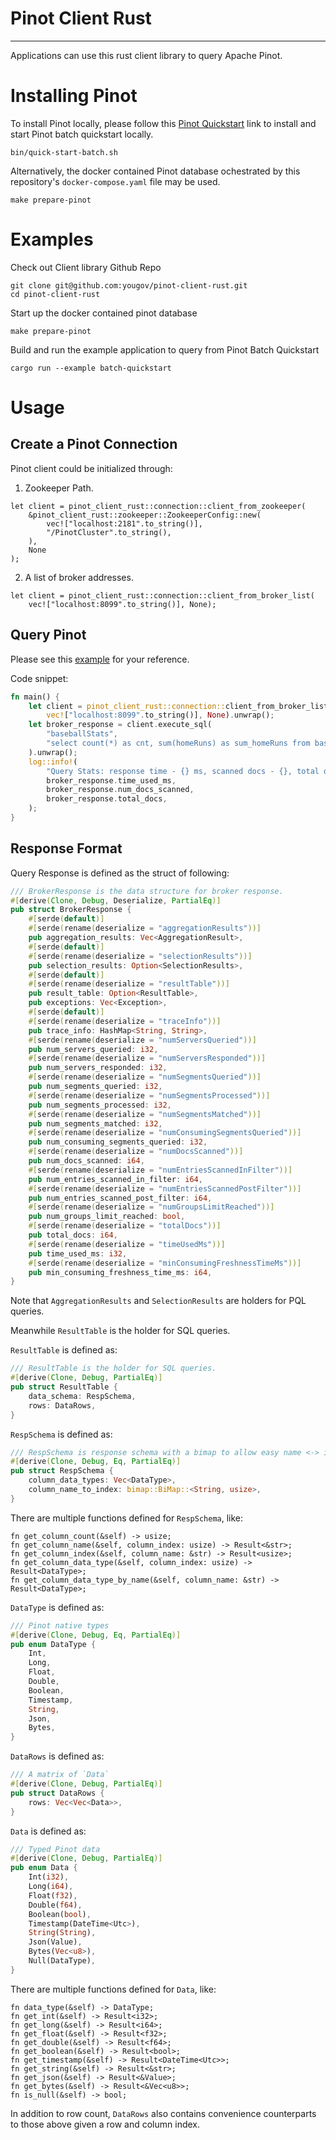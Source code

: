 Pinot Client Rust
===============
<!--[![GoDoc](https://img.shields.io/badge/go.dev-reference-007d9c?logo=go&logoColor=white)](https://pkg.go.dev/github.com/xiangfu0/pinot-client-go)-->
<!--[![Build Status](https://travis-ci.org/xiangfu0/pinot-client-go.svg?branch=master)](https://travis-ci.org/xiangfu0/pinot-client-go)-->

---

Applications can use this rust client library to query Apache Pinot.

Installing Pinot
================

To install Pinot locally, please follow this [Pinot Quickstart](https://docs.pinot.apache.org/basics/getting-started/running-pinot-locally) link to install and start Pinot batch quickstart locally.

```
bin/quick-start-batch.sh
```

Alternatively, the docker contained Pinot database ochestrated by this repository's `docker-compose.yaml` file may be used.

```
make prepare-pinot
```

Examples
========

Check out Client library Github Repo

```
git clone git@github.com:yougov/pinot-client-rust.git
cd pinot-client-rust
```

Start up the docker contained pinot database

```
make prepare-pinot
```

Build and run the example application to query from Pinot Batch Quickstart

```
cargo run --example batch-quickstart
```

Usage
=====

Create a Pinot Connection
-------------------------

Pinot client could be initialized through:

1. Zookeeper Path.

```
let client = pinot_client_rust::connection::client_from_zookeeper(
    &pinot_client_rust::zookeeper::ZookeeperConfig::new(
        vec!["localhost:2181".to_string()],
        "/PinotCluster".to_string(),
    ),
    None
);
```


2. A list of broker addresses.

```
let client = pinot_client_rust::connection::client_from_broker_list(
    vec!["localhost:8099".to_string()], None);
```


Query Pinot
-----------

Please see this [example](https://github.com/yougov/pinot-client-rust/blob/master/examples/batch-quickstart.rs) for your reference.

Code snippet:
```rust
fn main() {
    let client = pinot_client_rust::connection::client_from_broker_list(
        vec!["localhost:8099".to_string()], None).unwrap();
    let broker_response = client.execute_sql(
        "baseballStats",
        "select count(*) as cnt, sum(homeRuns) as sum_homeRuns from baseballStats group by teamID limit 10"
    ).unwrap();
    log::info!(
        "Query Stats: response time - {} ms, scanned docs - {}, total docs - {}",
        broker_response.time_used_ms,
        broker_response.num_docs_scanned,
        broker_response.total_docs,
    );
}
```

Response Format
---------------

Query Response is defined as the struct of following:

```rust
/// BrokerResponse is the data structure for broker response.
#[derive(Clone, Debug, Deserialize, PartialEq)]
pub struct BrokerResponse {
    #[serde(default)]
    #[serde(rename(deserialize = "aggregationResults"))]
    pub aggregation_results: Vec<AggregationResult>,
    #[serde(default)]
    #[serde(rename(deserialize = "selectionResults"))]
    pub selection_results: Option<SelectionResults>,
    #[serde(default)]
    #[serde(rename(deserialize = "resultTable"))]
    pub result_table: Option<ResultTable>,
    pub exceptions: Vec<Exception>,
    #[serde(default)]
    #[serde(rename(deserialize = "traceInfo"))]
    pub trace_info: HashMap<String, String>,
    #[serde(rename(deserialize = "numServersQueried"))]
    pub num_servers_queried: i32,
    #[serde(rename(deserialize = "numServersResponded"))]
    pub num_servers_responded: i32,
    #[serde(rename(deserialize = "numSegmentsQueried"))]
    pub num_segments_queried: i32,
    #[serde(rename(deserialize = "numSegmentsProcessed"))]
    pub num_segments_processed: i32,
    #[serde(rename(deserialize = "numSegmentsMatched"))]
    pub num_segments_matched: i32,
    #[serde(rename(deserialize = "numConsumingSegmentsQueried"))]
    pub num_consuming_segments_queried: i32,
    #[serde(rename(deserialize = "numDocsScanned"))]
    pub num_docs_scanned: i64,
    #[serde(rename(deserialize = "numEntriesScannedInFilter"))]
    pub num_entries_scanned_in_filter: i64,
    #[serde(rename(deserialize = "numEntriesScannedPostFilter"))]
    pub num_entries_scanned_post_filter: i64,
    #[serde(rename(deserialize = "numGroupsLimitReached"))]
    pub num_groups_limit_reached: bool,
    #[serde(rename(deserialize = "totalDocs"))]
    pub total_docs: i64,
    #[serde(rename(deserialize = "timeUsedMs"))]
    pub time_used_ms: i32,
    #[serde(rename(deserialize = "minConsumingFreshnessTimeMs"))]
    pub min_consuming_freshness_time_ms: i64,
}
```

Note that `AggregationResults` and `SelectionResults` are holders for PQL queries.

Meanwhile `ResultTable` is the holder for SQL queries.

`ResultTable` is defined as:

```rust
/// ResultTable is the holder for SQL queries.
#[derive(Clone, Debug, PartialEq)]
pub struct ResultTable {
    data_schema: RespSchema,
    rows: DataRows,
}
```

`RespSchema` is defined as:

```rust
/// RespSchema is response schema with a bimap to allow easy name <-> index retrieval
#[derive(Clone, Debug, Eq, PartialEq)]
pub struct RespSchema {
    column_data_types: Vec<DataType>,
    column_name_to_index: bimap::BiMap::<String, usize>,
}
```

There are multiple functions defined for `RespSchema`, like:

```
fn get_column_count(&self) -> usize;
fn get_column_name(&self, column_index: usize) -> Result<&str>;
fn get_column_index(&self, column_name: &str) -> Result<usize>;
fn get_column_data_type(&self, column_index: usize) -> Result<DataType>;
fn get_column_data_type_by_name(&self, column_name: &str) -> Result<DataType>;
```

`DataType` is defined as:

```rust
/// Pinot native types
#[derive(Clone, Debug, Eq, PartialEq)]
pub enum DataType {
    Int,
    Long,
    Float,
    Double,
    Boolean,
    Timestamp,
    String,
    Json,
    Bytes,
}
```

`DataRows` is defined as:

```rust
/// A matrix of `Data`
#[derive(Clone, Debug, PartialEq)]
pub struct DataRows {
    rows: Vec<Vec<Data>>,
}
```

`Data` is defined as:

```rust
/// Typed Pinot data
#[derive(Clone, Debug, PartialEq)]
pub enum Data {
    Int(i32),
    Long(i64),
    Float(f32),
    Double(f64),
    Boolean(bool),
    Timestamp(DateTime<Utc>),
    String(String),
    Json(Value),
    Bytes(Vec<u8>),
    Null(DataType),
}
```

There are multiple functions defined for `Data`, like:

```
fn data_type(&self) -> DataType;
fn get_int(&self) -> Result<i32>;
fn get_long(&self) -> Result<i64>;
fn get_float(&self) -> Result<f32>;
fn get_double(&self) -> Result<f64>;
fn get_boolean(&self) -> Result<bool>;
fn get_timestamp(&self) -> Result<DateTime<Utc>>;
fn get_string(&self) -> Result<&str>;
fn get_json(&self) -> Result<&Value>;
fn get_bytes(&self) -> Result<&Vec<u8>>;
fn is_null(&self) -> bool;
```

In addition to row count, `DataRows` also contains convenience counterparts to those above given a row and column index.

